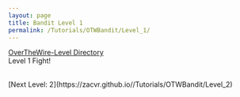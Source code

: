 ```yaml
---
layout: page
title: Bandit Level 1
permalink: /Tutorials/OTWBandit/Level_1/
---
```

[OverTheWire-Level Directory](https://zacvr.github.io/Tutorials/OTWBandit/)
<br/>
Level 1 Fight!

<br/>
[Next Level: 2](https://zacvr.github.io//Tutorials/OTWBandit/Level_2)
